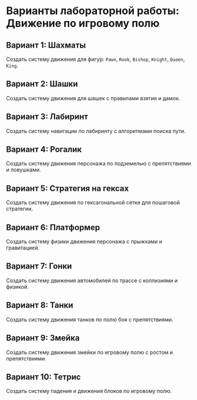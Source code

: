 # Варианты лабораторной работы: Движение по игровому полю

## Вариант 1: Шахматы
Создать систему движения для фигур: `Pawn`, `Rook`, `Bishop`, `Knight`, `Queen`, `King`.

## Вариант 2: Шашки
Создать систему движения для шашек с правилами взятия и дамок.

## Вариант 3: Лабиринт
Создать систему навигации по лабиринту с алгоритмами поиска пути.

## Вариант 4: Рогалик
Создать систему движения персонажа по подземелью с препятствиями и ловушками.

## Вариант 5: Стратегия на гексах
Создать систему движения по гексагональной сетке для пошаговой стратегии.

## Вариант 6: Платформер
Создать систему физики движения персонажа с прыжками и гравитацией.

## Вариант 7: Гонки
Создать систему движения автомобилей по трассе с коллизиями и физикой.

## Вариант 8: Танки
Создать систему движения танков по полю боя с препятствиями.

## Вариант 9: Змейка
Создать систему движения змейки по игровому полю с ростом и препятствиями.

## Вариант 10: Тетрис
Создать систему падения и движения блоков по игровому полю.
